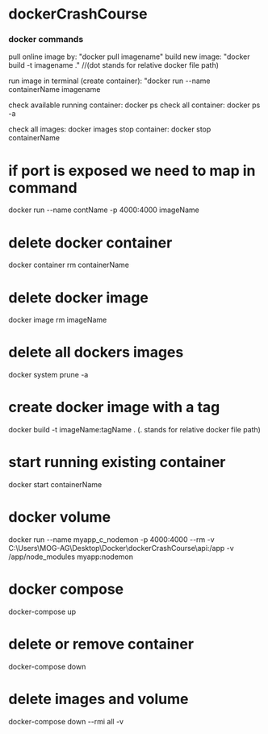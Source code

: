 # dockerCrashCourse

### docker commands

pull online image by: "docker pull imagename"
build new image: "docker build -t imagename ." //(dot stands for relative docker file path)

run image in terminal (create container): "docker run --name containerName imagename

check available running container: docker ps
check all container: docker ps -a

check all images: docker images
stop container: docker stop containerName

# if port is exposed we need to map in command

docker run --name contName -p 4000:4000 imageName

# delete docker container

docker container rm containerName

# delete docker image

docker image rm imageName

# delete all dockers images

docker system prune -a

# create docker image with a tag

docker build -t imageName:tagName .
(. stands for relative docker file path)

# start running existing container

docker start containerName

# docker volume

docker run --name myapp_c_nodemon -p 4000:4000 --rm -v C:\Users\MOG-AG\Desktop\Docker\dockerCrashCourse\api:/app -v /app/node_modules myapp:nodemon

# docker compose

docker-compose up

# delete or remove container

docker-compose down

# delete images and volume

docker-compose down --rmi all -v
